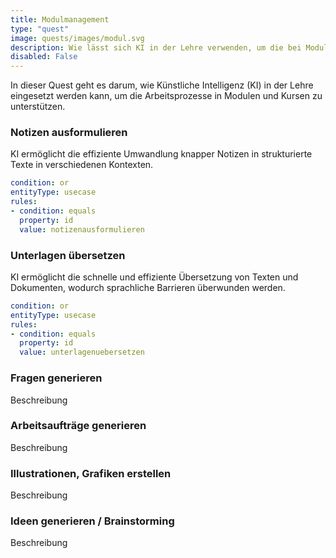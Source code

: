 ```yaml
---
title: Modulmanagement
type: "quest"
image: quests/images/modul.svg
description: Wie lässt sich KI in der Lehre verwenden, um die bei Modulen und Kursen anfallenden Arbeitsprozesse  zu unterstützen?
disabled: False
---
```



In dieser Quest geht es darum, wie Künstliche Intelligenz (KI) in der Lehre eingesetzt werden kann, um die Arbeitsprozesse in Modulen und Kursen zu unterstützen.

###	Notizen ausformulieren
KI ermöglicht die effiziente Umwandlung knapper Notizen in strukturierte Texte in verschiedenen Kontexten.


```yaml
condition: or
entityType: usecase
rules:
- condition: equals
  property: id
  value: notizenausformulieren
```


###	Unterlagen übersetzen
KI ermöglicht die schnelle und effiziente Übersetzung von Texten und Dokumenten, wodurch sprachliche Barrieren überwunden werden.


```yaml
condition: or
entityType: usecase
rules:
- condition: equals
  property: id
  value: unterlagenuebersetzen
```


###	Fragen generieren
Beschreibung

###	Arbeitsaufträge generieren
Beschreibung

###	Illustrationen, Grafiken erstellen
Beschreibung

###	Ideen generieren / Brainstorming
Beschreibung
